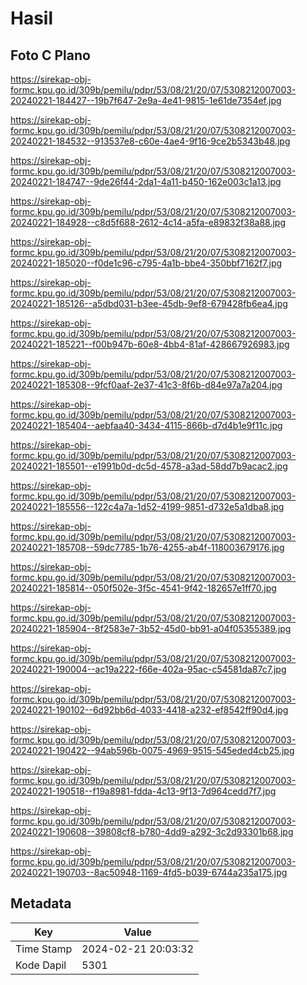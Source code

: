# Hasil

## Foto C Plano

https://sirekap-obj-formc.kpu.go.id/309b/pemilu/pdpr/53/08/21/20/07/5308212007003-20240221-184427--19b7f647-2e9a-4e41-9815-1e61de7354ef.jpg

https://sirekap-obj-formc.kpu.go.id/309b/pemilu/pdpr/53/08/21/20/07/5308212007003-20240221-184532--913537e8-c60e-4ae4-9f16-9ce2b5343b48.jpg

https://sirekap-obj-formc.kpu.go.id/309b/pemilu/pdpr/53/08/21/20/07/5308212007003-20240221-184747--9de26f44-2da1-4a11-b450-162e003c1a13.jpg

https://sirekap-obj-formc.kpu.go.id/309b/pemilu/pdpr/53/08/21/20/07/5308212007003-20240221-184928--c8d5f688-2612-4c14-a5fa-e89832f38a88.jpg

https://sirekap-obj-formc.kpu.go.id/309b/pemilu/pdpr/53/08/21/20/07/5308212007003-20240221-185020--f0de1c96-c795-4a1b-bbe4-350bbf7162f7.jpg

https://sirekap-obj-formc.kpu.go.id/309b/pemilu/pdpr/53/08/21/20/07/5308212007003-20240221-185126--a5dbd031-b3ee-45db-9ef8-679428fb6ea4.jpg

https://sirekap-obj-formc.kpu.go.id/309b/pemilu/pdpr/53/08/21/20/07/5308212007003-20240221-185221--f00b947b-60e8-4bb4-81af-428667926983.jpg

https://sirekap-obj-formc.kpu.go.id/309b/pemilu/pdpr/53/08/21/20/07/5308212007003-20240221-185308--9fcf0aaf-2e37-41c3-8f6b-d84e97a7a204.jpg

https://sirekap-obj-formc.kpu.go.id/309b/pemilu/pdpr/53/08/21/20/07/5308212007003-20240221-185404--aebfaa40-3434-4115-866b-d7d4b1e9f11c.jpg

https://sirekap-obj-formc.kpu.go.id/309b/pemilu/pdpr/53/08/21/20/07/5308212007003-20240221-185501--e1991b0d-dc5d-4578-a3ad-58dd7b9acac2.jpg

https://sirekap-obj-formc.kpu.go.id/309b/pemilu/pdpr/53/08/21/20/07/5308212007003-20240221-185556--122c4a7a-1d52-4199-9851-d732e5a1dba8.jpg

https://sirekap-obj-formc.kpu.go.id/309b/pemilu/pdpr/53/08/21/20/07/5308212007003-20240221-185708--59dc7785-1b76-4255-ab4f-118003679176.jpg

https://sirekap-obj-formc.kpu.go.id/309b/pemilu/pdpr/53/08/21/20/07/5308212007003-20240221-185814--050f502e-3f5c-4541-9f42-182657e1ff70.jpg

https://sirekap-obj-formc.kpu.go.id/309b/pemilu/pdpr/53/08/21/20/07/5308212007003-20240221-185904--8f2583e7-3b52-45d0-bb91-a04f05355389.jpg

https://sirekap-obj-formc.kpu.go.id/309b/pemilu/pdpr/53/08/21/20/07/5308212007003-20240221-190004--ac19a222-f66e-402a-95ac-c54581da87c7.jpg

https://sirekap-obj-formc.kpu.go.id/309b/pemilu/pdpr/53/08/21/20/07/5308212007003-20240221-190102--6d92bb6d-4033-4418-a232-ef8542ff90d4.jpg

https://sirekap-obj-formc.kpu.go.id/309b/pemilu/pdpr/53/08/21/20/07/5308212007003-20240221-190422--94ab596b-0075-4969-9515-545eded4cb25.jpg

https://sirekap-obj-formc.kpu.go.id/309b/pemilu/pdpr/53/08/21/20/07/5308212007003-20240221-190518--f19a8981-fdda-4c13-9f13-7d964cedd7f7.jpg

https://sirekap-obj-formc.kpu.go.id/309b/pemilu/pdpr/53/08/21/20/07/5308212007003-20240221-190608--39808cf8-b780-4dd9-a292-3c2d93301b68.jpg

https://sirekap-obj-formc.kpu.go.id/309b/pemilu/pdpr/53/08/21/20/07/5308212007003-20240221-190703--8ac50948-1169-4fd5-b039-6744a235a175.jpg


## Metadata

| Key        | Value               |
| ---------- | ------------------- |
| Time Stamp | 2024-02-21 20:03:32 |
| Kode Dapil | 5301                |



